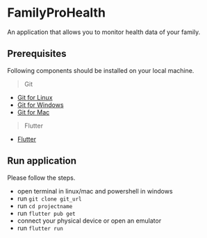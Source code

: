 # FamilyProHealth

An application that allows you to monitor health data of your family.

## Prerequisites

Following components should be installed on your local machine.

> Git
- [Git for Linux](https://git-scm.com/download/linux)
- [Git for Windows](https://gitforwindows.org/)
- [Git for Mac](https://git-scm.com/download/mac)

> Flutter

- [Flutter](https://docs.flutter.dev/get-started/install)

 
## Run application
Please follow the steps.

- open terminal in linux/mac and powershell in windows
- run `git clone git_url`
- run `cd projectname`
- run `flutter pub get`
- connect your physical device or open an emulator
- run `flutter run`